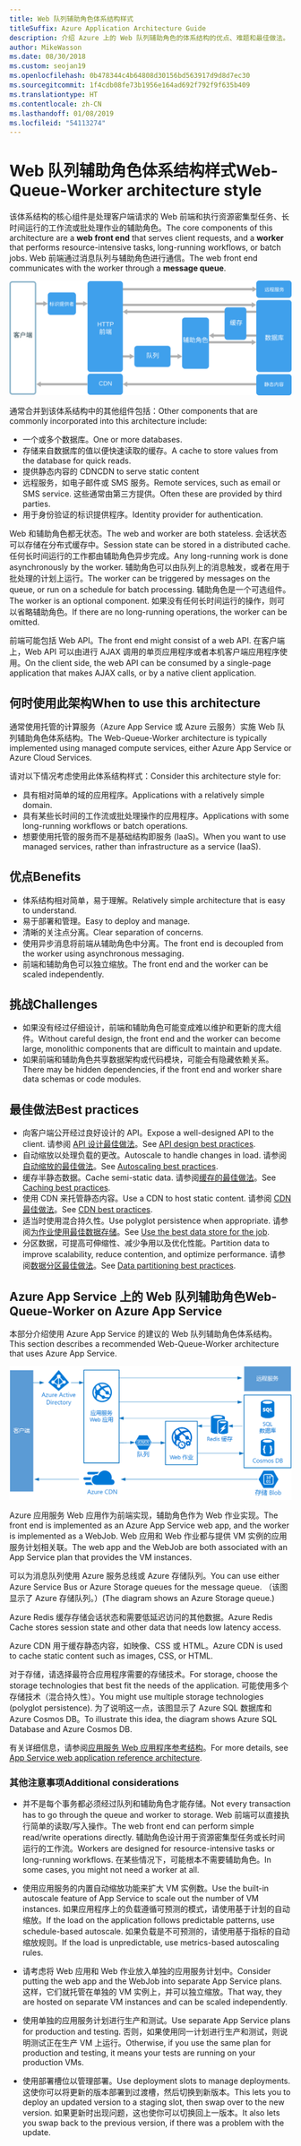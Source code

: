 ```yaml
---
title: Web 队列辅助角色体系结构样式
titleSuffix: Azure Application Architecture Guide
description: 介绍 Azure 上的 Web 队列辅助角色的体系结构的优点、难题和最佳做法。
author: MikeWasson
ms.date: 08/30/2018
ms.custom: seojan19
ms.openlocfilehash: 0b478344c4b64808d30156bd563917d9d8d7ec30
ms.sourcegitcommit: 1f4cdb08fe73b1956e164ad692f792f9f635b409
ms.translationtype: HT
ms.contentlocale: zh-CN
ms.lasthandoff: 01/08/2019
ms.locfileid: "54113274"
---
```

# <a name="web-queue-worker-architecture-style"></a><span data-ttu-id="596a5-103">Web 队列辅助角色体系结构样式</span><span class="sxs-lookup"><span data-stu-id="596a5-103">Web-Queue-Worker architecture style</span></span>

<span data-ttu-id="596a5-104">该体系结构的核心组件是处理客户端请求的 Web 前端和执行资源密集型任务、长时间运行的工作流或批处理作业的辅助角色。</span><span class="sxs-lookup"><span data-stu-id="596a5-104">The core components of this architecture are a **web front end** that serves client requests, and a **worker** that performs resource-intensive tasks, long-running workflows, or batch jobs.</span></span>  <span data-ttu-id="596a5-105">Web 前端通过消息队列与辅助角色进行通信。</span><span class="sxs-lookup"><span data-stu-id="596a5-105">The web front end communicates with the worker through a **message queue**.</span></span>

![Web 队列辅助角色体系结构样式的逻辑图](./images/web-queue-worker-logical.svg)

<span data-ttu-id="596a5-107">通常合并到该体系结构中的其他组件包括：</span><span class="sxs-lookup"><span data-stu-id="596a5-107">Other components that are commonly incorporated into this architecture include:</span></span>

- <span data-ttu-id="596a5-108">一个或多个数据库。</span><span class="sxs-lookup"><span data-stu-id="596a5-108">One or more databases.</span></span>
- <span data-ttu-id="596a5-109">存储来自数据库的值以便快速读取的缓存。</span><span class="sxs-lookup"><span data-stu-id="596a5-109">A cache to store values from the database for quick reads.</span></span>
- <span data-ttu-id="596a5-110">提供静态内容的 CDN</span><span class="sxs-lookup"><span data-stu-id="596a5-110">CDN to serve static content</span></span>
- <span data-ttu-id="596a5-111">远程服务，如电子邮件或 SMS 服务。</span><span class="sxs-lookup"><span data-stu-id="596a5-111">Remote services, such as email or SMS service.</span></span> <span data-ttu-id="596a5-112">这些通常由第三方提供。</span><span class="sxs-lookup"><span data-stu-id="596a5-112">Often these are provided by third parties.</span></span>
- <span data-ttu-id="596a5-113">用于身份验证的标识提供程序。</span><span class="sxs-lookup"><span data-stu-id="596a5-113">Identity provider for authentication.</span></span>

<span data-ttu-id="596a5-114">Web 和辅助角色都无状态。</span><span class="sxs-lookup"><span data-stu-id="596a5-114">The web and worker are both stateless.</span></span> <span data-ttu-id="596a5-115">会话状态可以存储在分布式缓存中。</span><span class="sxs-lookup"><span data-stu-id="596a5-115">Session state can be stored in a distributed cache.</span></span> <span data-ttu-id="596a5-116">任何长时间运行的工作都由辅助角色异步完成。</span><span class="sxs-lookup"><span data-stu-id="596a5-116">Any long-running work is done asynchronously by the worker.</span></span> <span data-ttu-id="596a5-117">辅助角色可以由队列上的消息触发，或者在用于批处理的计划上运行。</span><span class="sxs-lookup"><span data-stu-id="596a5-117">The worker can be triggered by messages on the queue, or run on a schedule for batch processing.</span></span> <span data-ttu-id="596a5-118">辅助角色是一个可选组件。</span><span class="sxs-lookup"><span data-stu-id="596a5-118">The worker is an optional component.</span></span> <span data-ttu-id="596a5-119">如果没有任何长时间运行的操作，则可以省略辅助角色。</span><span class="sxs-lookup"><span data-stu-id="596a5-119">If there are no long-running operations, the worker can be omitted.</span></span>

<span data-ttu-id="596a5-120">前端可能包括 Web API。</span><span class="sxs-lookup"><span data-stu-id="596a5-120">The front end might consist of a web API.</span></span> <span data-ttu-id="596a5-121">在客户端上，Web API 可以由进行 AJAX 调用的单页应用程序或者本机客户端应用程序使用。</span><span class="sxs-lookup"><span data-stu-id="596a5-121">On the client side, the web API can be consumed by a single-page application that makes AJAX calls, or by a native client application.</span></span>

## <a name="when-to-use-this-architecture"></a><span data-ttu-id="596a5-122">何时使用此架构</span><span class="sxs-lookup"><span data-stu-id="596a5-122">When to use this architecture</span></span>

<span data-ttu-id="596a5-123">通常使用托管的计算服务（Azure App Service 或 Azure 云服务）实施 Web 队列辅助角色体系结构。</span><span class="sxs-lookup"><span data-stu-id="596a5-123">The Web-Queue-Worker architecture is typically implemented using managed compute services, either Azure App Service or Azure Cloud Services.</span></span>

<span data-ttu-id="596a5-124">请对以下情况考虑使用此体系结构样式：</span><span class="sxs-lookup"><span data-stu-id="596a5-124">Consider this architecture style for:</span></span>

- <span data-ttu-id="596a5-125">具有相对简单的域的应用程序。</span><span class="sxs-lookup"><span data-stu-id="596a5-125">Applications with a relatively simple domain.</span></span>
- <span data-ttu-id="596a5-126">具有某些长时间的工作流或批处理操作的应用程序。</span><span class="sxs-lookup"><span data-stu-id="596a5-126">Applications with some long-running workflows or batch operations.</span></span>
- <span data-ttu-id="596a5-127">想要使用托管的服务而不是基础结构即服务 (IaaS)。</span><span class="sxs-lookup"><span data-stu-id="596a5-127">When you want to use managed services, rather than infrastructure as a service (IaaS).</span></span>

## <a name="benefits"></a><span data-ttu-id="596a5-128">优点</span><span class="sxs-lookup"><span data-stu-id="596a5-128">Benefits</span></span>

- <span data-ttu-id="596a5-129">体系结构相对简单，易于理解。</span><span class="sxs-lookup"><span data-stu-id="596a5-129">Relatively simple architecture that is easy to understand.</span></span>
- <span data-ttu-id="596a5-130">易于部署和管理。</span><span class="sxs-lookup"><span data-stu-id="596a5-130">Easy to deploy and manage.</span></span>
- <span data-ttu-id="596a5-131">清晰的关注点分离。</span><span class="sxs-lookup"><span data-stu-id="596a5-131">Clear separation of concerns.</span></span>
- <span data-ttu-id="596a5-132">使用异步消息将前端从辅助角色中分离。</span><span class="sxs-lookup"><span data-stu-id="596a5-132">The front end is decoupled from the worker using asynchronous messaging.</span></span>
- <span data-ttu-id="596a5-133">前端和辅助角色可以独立缩放。</span><span class="sxs-lookup"><span data-stu-id="596a5-133">The front end and the worker can be scaled independently.</span></span>

## <a name="challenges"></a><span data-ttu-id="596a5-134">挑战</span><span class="sxs-lookup"><span data-stu-id="596a5-134">Challenges</span></span>

- <span data-ttu-id="596a5-135">如果没有经过仔细设计，前端和辅助角色可能变成难以维护和更新的庞大组件。</span><span class="sxs-lookup"><span data-stu-id="596a5-135">Without careful design, the front end and the worker can become large, monolithic components that are difficult to maintain and update.</span></span>
- <span data-ttu-id="596a5-136">如果前端和辅助角色共享数据架构或代码模块，可能会有隐藏依赖关系。</span><span class="sxs-lookup"><span data-stu-id="596a5-136">There may be hidden dependencies, if the front end and worker share data schemas or code modules.</span></span>

## <a name="best-practices"></a><span data-ttu-id="596a5-137">最佳做法</span><span class="sxs-lookup"><span data-stu-id="596a5-137">Best practices</span></span>

- <span data-ttu-id="596a5-138">向客户端公开经过良好设计的 API。</span><span class="sxs-lookup"><span data-stu-id="596a5-138">Expose a well-designed API to the client.</span></span> <span data-ttu-id="596a5-139">请参阅 [API 设计最佳做法][api-design]。</span><span class="sxs-lookup"><span data-stu-id="596a5-139">See [API design best practices][api-design].</span></span>
- <span data-ttu-id="596a5-140">自动缩放以处理负载的更改。</span><span class="sxs-lookup"><span data-stu-id="596a5-140">Autoscale to handle changes in load.</span></span> <span data-ttu-id="596a5-141">请参阅[自动缩放的最佳做法][autoscaling]。</span><span class="sxs-lookup"><span data-stu-id="596a5-141">See [Autoscaling best practices][autoscaling].</span></span>
- <span data-ttu-id="596a5-142">缓存半静态数据。</span><span class="sxs-lookup"><span data-stu-id="596a5-142">Cache semi-static data.</span></span> <span data-ttu-id="596a5-143">请参阅[缓存的最佳做法][caching]。</span><span class="sxs-lookup"><span data-stu-id="596a5-143">See [Caching best practices][caching].</span></span>
- <span data-ttu-id="596a5-144">使用 CDN 来托管静态内容。</span><span class="sxs-lookup"><span data-stu-id="596a5-144">Use a CDN to host static content.</span></span> <span data-ttu-id="596a5-145">请参阅 [CDN 最佳做法][cdn]。</span><span class="sxs-lookup"><span data-stu-id="596a5-145">See [CDN best practices][cdn].</span></span>
- <span data-ttu-id="596a5-146">适当时使用混合持久性。</span><span class="sxs-lookup"><span data-stu-id="596a5-146">Use polyglot persistence when appropriate.</span></span> <span data-ttu-id="596a5-147">请参阅[为作业使用最佳数据存储][polyglot]。</span><span class="sxs-lookup"><span data-stu-id="596a5-147">See [Use the best data store for the job][polyglot].</span></span>
- <span data-ttu-id="596a5-148">分区数据，可提高可伸缩性、减少争用以及优化性能。</span><span class="sxs-lookup"><span data-stu-id="596a5-148">Partition data to improve scalability, reduce contention, and optimize performance.</span></span> <span data-ttu-id="596a5-149">请参阅[数据分区最佳做法][data-partition]。</span><span class="sxs-lookup"><span data-stu-id="596a5-149">See [Data partitioning best practices][data-partition].</span></span>

## <a name="web-queue-worker-on-azure-app-service"></a><span data-ttu-id="596a5-150">Azure App Service 上的 Web 队列辅助角色</span><span class="sxs-lookup"><span data-stu-id="596a5-150">Web-Queue-Worker on Azure App Service</span></span>

<span data-ttu-id="596a5-151">本部分介绍使用 Azure App Service 的建议的 Web 队列辅助角色体系结构。</span><span class="sxs-lookup"><span data-stu-id="596a5-151">This section describes a recommended Web-Queue-Worker architecture that uses Azure App Service.</span></span>

![Web 队列辅助角色体系结构样式的物理图](./images/web-queue-worker-physical.png)

<span data-ttu-id="596a5-153">Azure 应用服务 Web 应用作为前端实现，辅助角色作为 Web 作业实现。</span><span class="sxs-lookup"><span data-stu-id="596a5-153">The front end is implemented as an Azure App Service web app, and the worker is implemented as a WebJob.</span></span> <span data-ttu-id="596a5-154">Web 应用和 Web 作业都与提供 VM 实例的应用服务计划相关联。</span><span class="sxs-lookup"><span data-stu-id="596a5-154">The web app and the WebJob are both associated with an App Service plan that provides the VM instances.</span></span>

<span data-ttu-id="596a5-155">可以为消息队列使用 Azure 服务总线或 Azure 存储队列。</span><span class="sxs-lookup"><span data-stu-id="596a5-155">You can use either Azure Service Bus or Azure Storage queues for the message queue.</span></span> <span data-ttu-id="596a5-156">（该图显示了 Azure 存储队列。）</span><span class="sxs-lookup"><span data-stu-id="596a5-156">(The diagram shows an Azure Storage queue.)</span></span>

<span data-ttu-id="596a5-157">Azure Redis 缓存存储会话状态和需要低延迟访问的其他数据。</span><span class="sxs-lookup"><span data-stu-id="596a5-157">Azure Redis Cache stores session state and other data that needs low latency access.</span></span>

<span data-ttu-id="596a5-158">Azure CDN 用于缓存静态内容，如映像、CSS 或 HTML。</span><span class="sxs-lookup"><span data-stu-id="596a5-158">Azure CDN is used to cache static content such as images, CSS, or HTML.</span></span>

<span data-ttu-id="596a5-159">对于存储，请选择最符合应用程序需要的存储技术。</span><span class="sxs-lookup"><span data-stu-id="596a5-159">For storage, choose the storage technologies that best fit the needs of the application.</span></span> <span data-ttu-id="596a5-160">可能使用多个存储技术（混合持久性）。</span><span class="sxs-lookup"><span data-stu-id="596a5-160">You might use multiple storage technologies (polyglot persistence).</span></span> <span data-ttu-id="596a5-161">为了说明这一点，该图显示了 Azure SQL 数据库和 Azure Cosmos DB。</span><span class="sxs-lookup"><span data-stu-id="596a5-161">To illustrate this idea, the diagram shows Azure SQL Database and Azure Cosmos DB.</span></span>

<span data-ttu-id="596a5-162">有关详细信息，请参阅[应用服务 Web 应用程序参考结构][scalable-web-app]。</span><span class="sxs-lookup"><span data-stu-id="596a5-162">For more details, see [App Service web application reference architecture][scalable-web-app].</span></span>

### <a name="additional-considerations"></a><span data-ttu-id="596a5-163">其他注意事项</span><span class="sxs-lookup"><span data-stu-id="596a5-163">Additional considerations</span></span>

- <span data-ttu-id="596a5-164">并不是每个事务都必须经过队列和辅助角色才能存储。</span><span class="sxs-lookup"><span data-stu-id="596a5-164">Not every transaction has to go through the queue and worker to storage.</span></span> <span data-ttu-id="596a5-165">Web 前端可以直接执行简单的读取/写入操作。</span><span class="sxs-lookup"><span data-stu-id="596a5-165">The web front end can perform simple read/write operations directly.</span></span> <span data-ttu-id="596a5-166">辅助角色设计用于资源密集型任务或长时间运行的工作流。</span><span class="sxs-lookup"><span data-stu-id="596a5-166">Workers are designed for resource-intensive tasks or long-running workflows.</span></span> <span data-ttu-id="596a5-167">在某些情况下，可能根本不需要辅助角色。</span><span class="sxs-lookup"><span data-stu-id="596a5-167">In some cases, you might not need a worker at all.</span></span>

- <span data-ttu-id="596a5-168">使用应用服务的内置自动缩放功能来扩大 VM 实例数。</span><span class="sxs-lookup"><span data-stu-id="596a5-168">Use the built-in autoscale feature of App Service to scale out the number of VM instances.</span></span> <span data-ttu-id="596a5-169">如果应用程序上的负载遵循可预测的模式，请使用基于计划的自动缩放。</span><span class="sxs-lookup"><span data-stu-id="596a5-169">If the load on the application follows predictable patterns, use schedule-based autoscale.</span></span> <span data-ttu-id="596a5-170">如果负载是不可预测的，请使用基于指标的自动缩放规则。</span><span class="sxs-lookup"><span data-stu-id="596a5-170">If the load is unpredictable, use metrics-based autoscaling rules.</span></span>

- <span data-ttu-id="596a5-171">请考虑将 Web 应用和 Web 作业放入单独的应用服务计划中。</span><span class="sxs-lookup"><span data-stu-id="596a5-171">Consider putting the web app and the WebJob into separate App Service plans.</span></span> <span data-ttu-id="596a5-172">这样，它们就托管在单独的 VM 实例上，并可以独立缩放。</span><span class="sxs-lookup"><span data-stu-id="596a5-172">That way, they are hosted on separate VM instances and can be scaled independently.</span></span>

- <span data-ttu-id="596a5-173">使用单独的应用服务计划进行生产和测试。</span><span class="sxs-lookup"><span data-stu-id="596a5-173">Use separate App Service plans for production and testing.</span></span> <span data-ttu-id="596a5-174">否则，如果使用同一计划进行生产和测试，则说明测试正在生产 VM 上运行。</span><span class="sxs-lookup"><span data-stu-id="596a5-174">Otherwise, if you use the same plan for production and testing, it means your tests are running on your production VMs.</span></span>

- <span data-ttu-id="596a5-175">使用部署槽位以管理部署。</span><span class="sxs-lookup"><span data-stu-id="596a5-175">Use deployment slots to manage deployments.</span></span> <span data-ttu-id="596a5-176">这使你可以将更新的版本部署到过渡槽，然后切换到新版本。</span><span class="sxs-lookup"><span data-stu-id="596a5-176">This lets you to deploy an updated version to a staging slot, then swap over to the new version.</span></span> <span data-ttu-id="596a5-177">如果更新时出现问题，这也使你可以切换回上一版本。</span><span class="sxs-lookup"><span data-stu-id="596a5-177">It also lets you swap back to the previous version, if there was a problem with the update.</span></span>

<!-- links -->

[api-design]: ../../best-practices/api-design.md
[autoscaling]: ../../best-practices/auto-scaling.md
[caching]: ../../best-practices/caching.md
[cdn]: ../../best-practices/cdn.md
[data-partition]: ../../best-practices/data-partitioning.md
[polyglot]: ../design-principles/use-the-best-data-store.md
[scalable-web-app]: ../../reference-architectures/app-service-web-app/scalable-web-app.md